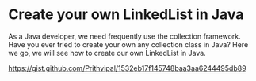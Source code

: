# Create your own LinkedList in Java

As a Java developer, we need frequently use the collection framework. Have you ever tried to create your own any collection class in Java? Here we go, we will see how to create our own LinkedList in Java.

https://gist.github.com/Prithvipal/1532eb17f145748baa3aa6244495db89

